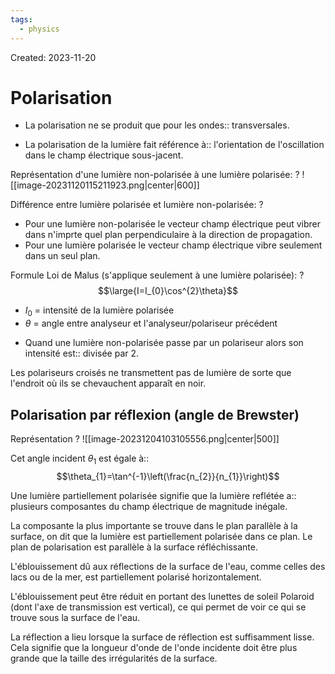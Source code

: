 ```yaml
---
tags:
  - physics
---
```

Created: 2023-11-20

# Polarisation
- La polarisation ne se produit que pour les ondes:: transversales.
<!--SR:!2024-03-22,49,208-->
- La polarisation de la lumière fait référence à:: l'orientation de l'oscillation dans le champ électrique sous-jacent.
<!--SR:!2024-03-25,41,150-->

Représentation d'une lumière non-polarisée à une lumière polarisée:
?
![[image-20231120115211923.png|center|600]]
<!--SR:!2024-02-26,60,250-->


Différence entre lumière polarisée et lumière non-polarisée:
?
- Pour une lumière non-polarisée le vecteur champ électrique peut vibrer dans n'imprte quel plan perpendiculaire à la direction de propagation.
- Pour une lumière polarisée le vecteur champ électrique vibre seulement dans un seul plan.
<!--SR:!2024-03-30,46,164-->


Formule Loi de Malus (s'applique seulement à une lumière polarisée):
?
$$\large{I=I_{0}\cos^{2}\theta}$$
- $I_{0}$ = intensité de la lumière polarisée
- $\theta$ = angle entre analyseur et l'analyseur/polariseur précédent
<!--SR:!2024-03-15,43,198-->

- Quand une lumière non-polarisée passe par un polariseur alors son intensité est:: divisée par 2.
<!--SR:!2024-04-15,84,238-->

Les polariseurs croisés ne transmettent pas de lumière de sorte que l'endroit où ils se chevauchent apparaît en noir.
## Polarisation par réflexion (angle de Brewster)

Représentation
?
![[image-20231204103105556.png|center|500]]
<!--SR:!2024-04-10,63,196-->

Cet angle incident $\theta_{1}$ est égale à::$$\theta_{1}=\tan^{-1}\left(\frac{n_{2}}{n_{1}}\right)$$
<!--SR:!2024-03-21,40,196-->

Une lumière partiellement polarisée signifie que la lumière reflétée a:: plusieurs composantes du champ électrique de magnitude inégale.
<!--SR:!2024-02-22,5,184-->

La composante la plus importante se trouve dans le plan parallèle à la surface, on dit que la lumière est partiellement polarisée dans ce plan. Le plan de polarisation est parallèle à la surface réfléchissante. 

L'éblouissement dû aux réflections de la surface de l'eau, comme celles des lacs ou de la mer, est partiellement polarisé horizontalement. 

L'éblouissement peut être réduit en portant des lunettes de soleil Polaroid (dont l'axe de transmission est vertical), ce qui permet de voir ce qui se trouve sous la surface de l'eau.

La réflection a lieu lorsque la surface de réflection est suffisamment lisse. Cela signifie que la longueur d'onde de l'onde incidente doit être plus grande que la taille des irrégularités de la surface.
